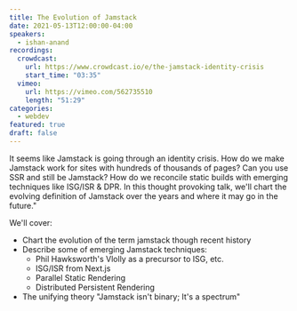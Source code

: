 ```yaml
---
title: The Evolution of Jamstack
date: 2021-05-13T12:00:00-04:00
speakers:
  - ishan-anand
recordings:
  crowdcast:
    url: https://www.crowdcast.io/e/the-jamstack-identity-crisis
    start_time: "03:35"
  vimeo:
    url: https://vimeo.com/562735510
    length: "51:29"
categories:
  - webdev
featured: true
draft: false
---
```


It seems like Jamstack is going through an identity crisis. How do we make Jamstack work for sites with hundreds of thousands of pages? Can you use SSR and still be Jamstack? How do we reconcile static builds with emerging techniques like ISG/ISR & DPR. In this thought provoking talk, we'll chart the evolving definition of Jamstack over the years and where it may go in the future."

We'll cover:

- Chart the evolution of the term jamstack though recent history
- Describe some of emerging Jamstack techniques:
  - Phil Hawksworth's Vlolly as a precursor to ISG, etc.
  - ISG/ISR from Next.js
  - Parallel Static Rendering
  - Distributed Persistent Rendering
- The unifying theory "Jamstack isn't binary; It's a spectrum"
